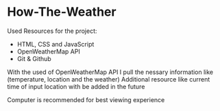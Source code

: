 # How-The-Weather

Used Resources for the project:
- HTML, CSS and JavaScript
- OpenWeatherMap API
- Git & Github

With the used of OpenWeatherMap API I pull the nessary information like (temperature, location and the weather)
Additional resource like current time of input location with be added in the future

Computer is recommended for best viewing experience
